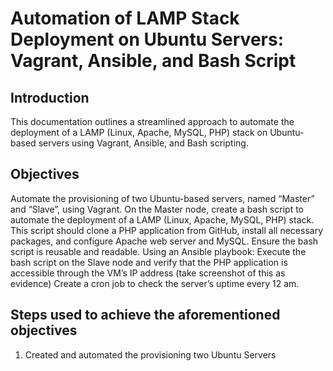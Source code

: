 # Automation of LAMP Stack Deployment on Ubuntu Servers: Vagrant, Ansible, and Bash Script 

## Introduction
 This documentation outlines a streamlined approach to automate the deployment of a LAMP (Linux, Apache, MySQL, PHP) stack on Ubuntu-based servers using Vagrant, Ansible, and Bash scripting. 

 ## Objectives
 Automate the provisioning of two Ubuntu-based servers, named “Master” and “Slave”, using Vagrant.
On the Master node, create a bash script to automate the deployment of a LAMP (Linux, Apache, MySQL, PHP) stack.
This script should clone a PHP application from GitHub, install all necessary packages, and configure Apache web server and MySQL. 
Ensure the bash script is reusable and readable.
Using an Ansible playbook:
Execute the bash script on the Slave node and verify that the PHP application is accessible through the VM’s IP address (take screenshot of this as evidence)
Create a cron job to check the server’s uptime every 12 am.

## Steps used to achieve the aforementioned objectives

1. Created and automated the provisioning two Ubuntu Servers
